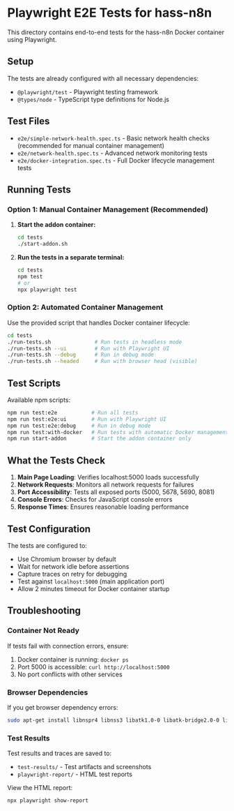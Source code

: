 # Playwright E2E Tests for hass-n8n

This directory contains end-to-end tests for the hass-n8n Docker container using Playwright.

## Setup

The tests are already configured with all necessary dependencies:

- `@playwright/test` - Playwright testing framework
- `@types/node` - TypeScript type definitions for Node.js

## Test Files

- `e2e/simple-network-health.spec.ts` - Basic network health checks (recommended for manual container management)
- `e2e/network-health.spec.ts` - Advanced network monitoring tests
- `e2e/docker-integration.spec.ts` - Full Docker lifecycle management tests

## Running Tests

### Option 1: Manual Container Management (Recommended)

1. **Start the addon container:**
   ```bash
   cd tests
   ./start-addon.sh
   ```

2. **Run the tests in a separate terminal:**
   ```bash
   cd tests
   npm test
   # or
   npx playwright test
   ```

### Option 2: Automated Container Management

Use the provided script that handles Docker container lifecycle:

```bash
cd tests
./run-tests.sh              # Run tests in headless mode
./run-tests.sh --ui         # Run with Playwright UI
./run-tests.sh --debug      # Run in debug mode
./run-tests.sh --headed     # Run with browser head (visible)
```

## Test Scripts

Available npm scripts:

```bash
npm run test:e2e           # Run all tests
npm run test:e2e:ui        # Run with Playwright UI
npm run test:e2e:debug     # Run in debug mode
npm run test:with-docker   # Run tests with automatic Docker management
npm run start-addon        # Start the addon container only
```

## What the Tests Check

1. **Main Page Loading**: Verifies localhost:5000 loads successfully
2. **Network Requests**: Monitors all network requests for failures
3. **Port Accessibility**: Tests all exposed ports (5000, 5678, 5690, 8081)
4. **Console Errors**: Checks for JavaScript console errors
5. **Response Times**: Ensures reasonable loading performance

## Test Configuration

The tests are configured to:
- Use Chromium browser by default
- Wait for network idle before assertions
- Capture traces on retry for debugging
- Test against `localhost:5000` (main application port)
- Allow 2 minutes timeout for Docker container startup

## Troubleshooting

### Container Not Ready
If tests fail with connection errors, ensure:
1. Docker container is running: `docker ps`
2. Port 5000 is accessible: `curl http://localhost:5000`
3. No port conflicts with other services

### Browser Dependencies
If you get browser dependency errors:
```bash
sudo apt-get install libnspr4 libnss3 libatk1.0-0 libatk-bridge2.0-0 libcups2 libxkbcommon0 libatspi2.0-0 libxcomposite1 libxdamage1 libxfixes3 libxrandr2 libgbm1 libcairo2 libpango-1.0-0
```

### Test Results
Test results and traces are saved to:
- `test-results/` - Test artifacts and screenshots
- `playwright-report/` - HTML test reports

View the HTML report:
```bash
npx playwright show-report
```
